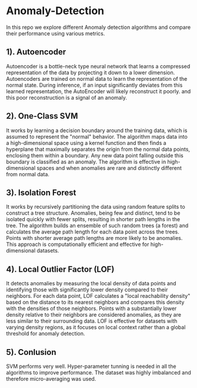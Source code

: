 #  Anomaly-Detection
In this repo we explore different Anomaly detection algorithms and compare their performance using various metrics. 
## 1). Autoencoder
Autoencoder is a bottle-neck type neural network that learns a compressed representation of the data by projecting it
down to a lower dimension.
Autoencoders are trained on normal data to learn the representation of the normal state. During inference, 
if an input significantly deviates from this learned representation, the AutoEncoder will likely reconstruct it poorly. 
and this poor reconstruction is a signal of an anomaly.
## 2). One-Class SVM
It works by learning a decision boundary around the training data, which is assumed to represent the "normal" behavior. 
The algorithm maps data into a high-dimensional space using a kernel function and then finds a hyperplane that maximally 
separates the origin from the normal data points, enclosing them within a boundary. Any new data point falling outside this 
boundary is classified as an anomaly. The algorithm is effective in high-dimensional spaces and when anomalies are rare and 
distinctly different from normal data.
## 3). Isolation Forest
It works by recursively partitioning the data using random feature splits to construct a tree structure. Anomalies, 
being few and distinct, tend to be isolated quickly with fewer splits, resulting in shorter path lengths in the tree. 
The algorithm builds an ensemble of such random trees (a forest) and calculates the average path length for each data point 
across the trees. Points with shorter average path lengths are more likely to be anomalies. This approach is computationally 
efficient and effective for high-dimensional datasets.
## 4). Local Outlier Factor (LOF)
It  detects anomalies by measuring the local density of data points and identifying those with significantly lower
density compared to their neighbors. For each data point, LOF calculates a "local reachability density" based on the distance
to its nearest neighbors and compares this density with the densities of those neighbors. Points with a substantially lower 
density relative to their neighbors are considered anomalies, as they are less similar to their surrounding data. LOF is effective 
for datasets with varying density regions, as it focuses on local context rather than a global threshold for anomaly detection.
## 5). Conlusion
 SVM performs very well.
 Hyper-parameter tunning is needed in all the algorithms to improve performance.
 The dataset was highly imbalanced and therefore micro-averaging was used.





